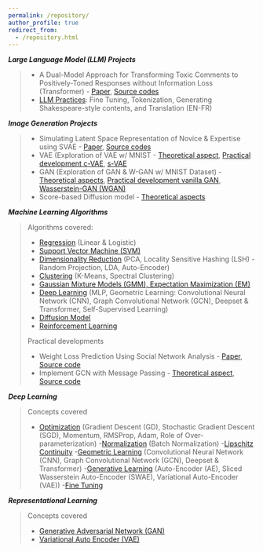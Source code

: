 ```yaml
---
permalink: /repository/
author_profile: true
redirect_from: 
  - /repository.html
---
```




        

***Large Language Model (LLM) Projects***

>  - A Dual-Model Approach for Transforming Toxic Comments to Positively-Toned Responses without Information Loss (Transformer) - [Paper](), [Source codes]()
>  - [LLM Practices](https://github.com/seungmindavid/LLM-Practices): Fine Tuning, Tokenization, Generating Shakespeare-style contents, and Translation (EN-FR)

***Image Generation Projects***
> - Simulating Latent Space Representation of Novice & Expertise using SVAE - [Paper](https://github.com/seungmindavid/Representational-Learning/blob/main/Project%3A%20Latent%20representation%20of%20Novice%20and%20Expertise%20SVAE%20Model/Jeong%2CBaek_CS8395-09_NoviceExpertise_final.pdf), [Source codes](https://github.com/seungmindavid/Representational-Learning/tree/main/Project%3A%20Latent%20representation%20of%20Novice%20and%20Expertise%20SVAE%20Model)
> - VAE (Exploration of VAE w/ MNIST - [Theoretical aspect](https://github.com/seungmindavid/Representational-Learning/blob/main/VAE/VAE.pdf), [Practical development c-VAE](https://github.com/seungmindavid/Representational-Learning/blob/main/VAE/cVAE.ipynb), [s-VAE](https://github.com/seungmindavid/Representational-Learning/blob/main/VAE/SVAE_CNN.ipynb)
> - GAN (Exploration of GAN & W-GAN w/ MNIST Dataset) - [Theoretical aspects](https://github.com/seungmindavid/Representational-Learning/blob/main/GAN/GAN.pdf), [Practical development vanilla GAN](https://github.com/seungmindavid/Representational-Learning/blob/main/GAN/GAN.ipynb), [Wasserstein-GAN (WGAN)](https://github.com/seungmindavid/Representational-Learning/blob/main/GAN/WGAN.ipynb)
> - Score-based Diffusion model - [Theoretical aspects](https://github.com/seungmindavid/Deep-Learning/blob/main/Generative%20Learning/Diffusion%20and%20Score-Based%20Generative%20Models.pdf)

***Machine Learning Algorithms***
> Algorithms covered:
> - [Regression](https://github.com/seungmindavid/Machine-Learning-Algorithms/tree/main/Regression) (Linear & Logistic)
> - [Support Vector Machine (SVM)](https://github.com/seungmindavid/Machine-Learning-Algorithms/tree/main/Support%20Vector%20Machine)
> - [Dimensionality Reduction](https://github.com/seungmindavid/Machine-Learning-Algorithms/tree/main/Dimensionality%20Reduction) (PCA, Locality Sensitive Hashing (LSH) - Random Projection, LDA, Auto-Encoder)
> - [Clustering](https://github.com/seungmindavid/Machine-Learning-Algorithms/tree/main/Spectral%20Clustering) (K-Means, Spectral Clustering)
> - [Gaussian Mixture Models (GMM), Expectation Maximization (EM)](https://github.com/seungmindavid/Machine-Learning-Algorithms/tree/main/Gaussian%20Mixture%20Model)
> - [Deep Learning](https://github.com/seungmindavid/Machine-Learning-Algorithms/tree/main/Deep%20Learning) (MLP, Geometric Learning: Convolutional Neural Network (CNN), Graph Convolutional Network (GCN), Deepset & Transformer, Self-Supervised Learning)
> - [Diffusion Model](https://github.com/seungmindavid/Machine-Learning-Algorithms/tree/main/Diffusion%20model)
> - [Reinforcement Learning](https://github.com/seungmindavid/Machine-Learning-Algorithms/tree/main/Reinforcement%20Learning)
> 
> Practical developments
> - Weight Loss Prediction Using Social Network Analysis - [Paper](https://github.com/seungmindavid/Graph-Neural-Network-Project/blob/main/Weight%20Loss%20Prediction%20Using%20Social%20Network%20Analysis.pdf), [Source code](https://github.com/seungmindavid/Graph-Neural-Network-Project/blob/main/Boohee_Weight_Loss_Prediction.ipynb)
>  - Implement GCN with Message Passing - [Theoretical aspect](https://github.com/seungmindavid/Machine-Learning-Algorithms/blob/main/Deep%20Learning/GCN/Graph%20Neural%20Network.pdf), [Source code](https://github.com/seungmindavid/Machine-Learning-Algorithms/blob/main/Deep%20Learning/GCN/GCN.ipynb)

***Deep Learning***
> Concepts covered
> - [Optimization](https://github.com/seungmindavid/Deep-Learning/tree/main/Optimization) (Gradient Descent (GD), Stochastic Gradient Descent (SGD), Momentum, RMSProp, Adam, Role of Over-parameterization)
> -[Normalization](https://github.com/seungmindavid/Deep-Learning/tree/main/Normalization) (Batch Normalization)
> -[Lipschitz Continuity](https://github.com/seungmindavid/Deep-Learning/blob/main/Mathematics%20concepts/Lipschitz%20Continuity.pdf)
> -[Geometric Learning](https://github.com/seungmindavid/Deep-Learning/tree/main/Geometric%20Learning) (Convolutional Neural Network (CNN), Graph Convolutional Network (GCN), Deepset & Transformer)
> -[Generative Learning](https://github.com/seungmindavid/Deep-Learning/tree/main/Generative%20Learning) (Auto-Encoder (AE), Sliced Wasserstein Auto-Encoder (SWAE), Variational Auto-Encoder (VAE))
> -[Fine Tuning](https://github.com/seungmindavid/Deep-Learning/blob/main/Fine%20Tuning/Fine-tuning.pdf)

***Representational Learning***
> Concepts covered
> - [Generative Adversarial Network (GAN)](https://github.com/seungmindavid/Representational-Learning/tree/main/GAN)
> - [Variational Auto Encoder (VAE)](https://github.com/seungmindavid/Representational-Learning/tree/main/VAE)











